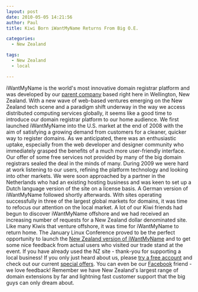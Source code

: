 ```yaml
---
layout: post
date: 2010-05-05 14:21:56
author: Paul
title: Kiwi Born iWantMyName Returns From Big O.E.

categories:
  - New Zealand

tags:
  - New Zealand
  - local

---
```


iWantMyName is the world's most innovative domain registrar platform and was developed by our [parent company](http://ideegeo.com) based right here in Wellington, New Zealand. With a new wave of web-based ventures emerging on the New Zealand tech scene and a paradigm shift underway in the way we access distributed computing services globally, it seems like a good time to introduce our domain registrar platform to our home audience.
We first launched iWantMyName into the U.S. market at the end of 2008 with the aim of satisfying a growing demand from customers for a cleaner, quicker way to register domains. As we anticipated, there was an enthusiastic uptake, especially from the web developer and designer community who immediately grasped the benefits of a much more user-friendly interface. Our offer of some free services not provided by many of the big domain registrars sealed the deal in the minds of many.
During 2009 we were hard at work listening to our users, refining the platform technology and looking into other markets. We were soon approached by a partner in the Netherlands who had an existing hosting business and was keen to set up a Dutch language version of the site on a license basis. A German version of iWantMyName followed shortly afterwards. With sites operating successfully in three of the largest global markets for domains, it was time to refocus our attention on the local market.
A lot of our Kiwi friends had begun to discover iWantMyName offshore and we had received an increasing number of requests for a New Zealand dollar denominated site. Like many Kiwis that venture offshore, it was time for iWantMyName to return home. The January Linux Conference proved to be the perfect opportunity to launch the [New Zealand version of iWantMyName](https://iwantmyname.co.nz) and to get some nice feedback from actual users who visited our trade stand at the event.
If you have already used the NZ site - thank-you for supporting a local business! If you only just heard about us, please [try a free account](https://iwantmyname.co.nz/signin) and check out our current [special offers](https://iwantmyname.co.nz/domain-promo-nz). You can even be our [Facebook](http://www.facebook.com/pages/iWantMyName-NZ/118040718222943?ref=ts) friend - we love feedback! Remember we have New Zealand's largest range of domain extensions by far and lightning fast customer support that the big guys can only dream about.


